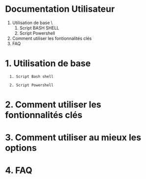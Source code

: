 # Documentation Utilisateur

1. Utilisation de base \
    1. Script BASH SHELL
    2. Script Powershell
3. Comment utiliser les fontionnalités clés
4. FAQ
            

# 1. Utilisation de base

      1. Script Bash shell

      2. Script Powershell
 
  
# 2. Comment utiliser les fontionnalités clés
# 3. Comment utiliser au mieux les options
# 4. FAQ
